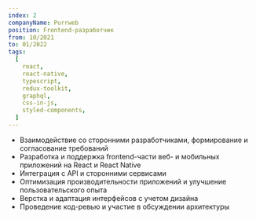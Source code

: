 ```yaml
---
index: 2
companyName: Purrweb
position: Frontend-разработчик
from: 10/2021
to: 01/2022
tags:
  [
    react,
    react-native,
    typescript,
    redux-toolkit,
    graphql,
    css-in-js,
    styled-components,
  ]
---
```


- Взаимодействие со сторонними разработчиками, формирование и согласование требований
- Разработка и поддержка frontend-части веб- и мобильных приложений на React и React Native
- Интеграция с API и сторонними сервисами
- Оптимизация производительности приложений и улучшение пользовательского опыта
- Верстка и адаптация интерфейсов с учетом дизайна
- Проведение код-ревью и участие в обсуждении архитектуры

